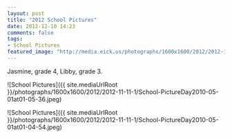 ```yaml
---
layout: post
title: "2012 School Pictures"
date: 2012-12-10 14:23
comments: false
tags: 
- School Pictures
featured_image: "http://media.eick.us/photographs/1600x1600/2012/2012-11-11-1/School-PictureDay2010-05-01at01-05-36.jpeg"
---
```

Jasmine, grade 4, Libby, grade 3.

![School Pictures]({{ site.mediaUrlRoot }}/photographs/1600x1600/2012/2012-11-11-1/School-PictureDay2010-05-01at01-05-36.jpeg)


![School Pictures]({{ site.mediaUrlRoot }}/photographs/1600x1600/2012/2012-11-11-1/School-PictureDay2010-05-01at01-04-54.jpeg)

